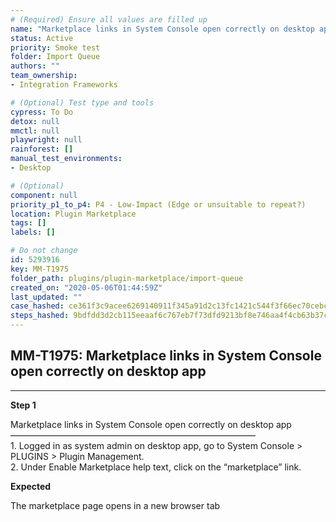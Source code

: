 ```yaml
---
# (Required) Ensure all values are filled up
name: "Marketplace links in System Console open correctly on desktop app"
status: Active
priority: Smoke test
folder: Import Queue
authors: ""
team_ownership: 
- Integration Frameworks

# (Optional) Test type and tools
cypress: To Do
detox: null
mmctl: null
playwright: null
rainforest: []
manual_test_environments: 
- Desktop

# (Optional)
component: null
priority_p1_to_p4: P4 - Low-Impact (Edge or unsuitable to repeat?)
location: Plugin Marketplace
tags: []
labels: []

# Do not change
id: 5293916
key: MM-T1975
folder_path: plugins/plugin-marketplace/import-queue
created_on: "2020-05-06T01:44:59Z"
last_updated: ""
case_hashed: ce361f3c9acee6269140911f345a91d2c13fc1421c544f3f66ec70cebcae337462b1ef1e8ec92846d2aafd95e2015450
steps_hashed: 9bdfdd3d2cb115eeaaf6c767eb7f73dfd9213bf8e746aa4f4cb63b37cc41445ec9d79c9b0517c660bf72914a45694df2
---
```


## MM-T1975: Marketplace links in System Console open correctly on desktop app

---

**Step 1**

Marketplace links in System Console open correctly on desktop app\
————————————————————————————\
1\. Logged in as system admin on desktop app, go to System Console > PLUGINS > Plugin Management.\
2\. Under Enable Marketplace help text, click on the “marketplace” link.

**Expected**

The marketplace page opens in a new browser tab
